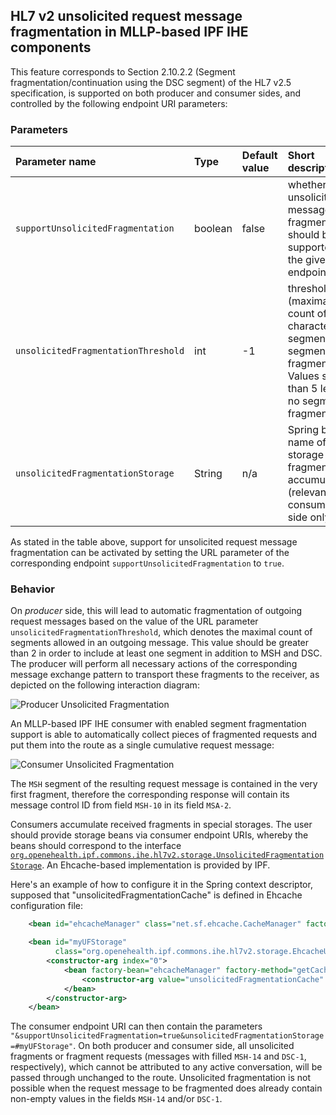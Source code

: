 
## HL7 v2 unsolicited request message fragmentation in MLLP-based IPF IHE components

This feature corresponds to Section 2.10.2.2 (Segment fragmentation/continuation using the DSC segment) 
of the HL7 v2.5 specification, is supported on both producer and consumer sides, and controlled by the 
following endpoint URI parameters:

### Parameters

| Parameter name                      | Type       | Default value | Short description                                                                    |
|:------------------------------------|:-----------|:--------------|:-------------------------------------------------------------------------------------|
| `supportUnsolicitedFragmentation`   | boolean    | false         | whether unsolicited message fragmentation should be supported by the given endpoint
| `unsolicitedFragmentationThreshold` | int        | -1            | threshold (maximal count of characters  per segment) for segment fragmentation.  Values smaller than 5 lead to no segment fragmentation.
| `unsolicitedFragmentationStorage`   | String     | n/a           | Spring bean name of a storage for fragment accumulators (relevant on consumer side only)  

As stated in the table above, support for unsolicited request message fragmentation can be activated by setting the URL parameter of the corresponding 
endpoint `supportUnsolicitedFragmentation` to `true`.

### Behavior

On *producer* side, this will lead to automatic fragmentation of outgoing request messages based on the value of the URL parameter 
`unsolicitedFragmentationThreshold`, which denotes the maximal count of segments allowed in an outgoing message. 
This value should be greater than 2 in order to include at least one segment in addition to MSH and DSC. 
The producer will perform all necessary actions of the corresponding message exchange pattern to transport these fragments to the receiver, 
as depicted on the following interaction diagram:

![Producer Unsolicited Fragmentation](images/conti-producer-uf.png)

An MLLP-based IPF IHE consumer with enabled segment fragmentation support is able to automatically collect pieces of fragmented requests 
and put them into the route as a single cumulative request message:

![Consumer Unsolicited Fragmentation](images/conti-consumer-uf.png)

The `MSH` segment of the resulting request message is contained in the very first fragment, therefore the corresponding response 
will contain its message control ID from field `MSH-10` in its field `MSA-2`.

Consumers accumulate received fragments in special storages. The user should provide storage beans via consumer endpoint URIs, 
whereby the beans should correspond to the interface
[`org.openehealth.ipf.commons.ihe.hl7v2.storage.UnsolicitedFragmentationStorage`](../apidocs/org/openehealth/ipf/commons/ihe/hl7v2/storage/UnsolicitedFragmentationStorage.html).
An Ehcache-based implementation is provided by IPF. 

Here's an example of how to configure it in the Spring context descriptor, supposed that "unsolicitedFragmentationCache" 
is defined in Ehcache configuration file:

```xml
    <bean id="ehcacheManager" class="net.sf.ehcache.CacheManager" factory-method="create" />

    <bean id="myUFStorage"
          class="org.openehealth.ipf.commons.ihe.hl7v2.storage.EhcacheUnsolicitedFragmentationStorage">
        <constructor-arg index="0">
            <bean factory-bean="ehcacheManager" factory-method="getCache">
                <constructor-arg value="unsolicitedFragmentationCache" />
            </bean>
        </constructor-arg>
    </bean>
```

The consumer endpoint URI can then contain the parameters `"&supportUnsolicitedFragmentation=true&unsolicitedFragmentationStorage=#myUFStorage"`.
On both producer and consumer side, all unsolicited fragments or fragment requests (messages with filled `MSH-14` and `DSC-1`, respectively), 
which cannot be attributed to any active conversation, will be passed through unchanged to the route. Unsolicited fragmentation is not possible 
when the request message to be fragmented does already contain non-empty values in the fields `MSH-14` and/or `DSC-1`.